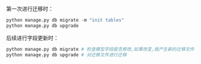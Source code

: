 第一次进行迁移时：

```python
python manage.py db migrate -m "init tables"
python manage.py db upgrade
```

后续进行字段更新时：

```python
python manage.py db migrate # 检查模型字段是否修改,如果改变,就产生新的迁移文件.
python manage.py db upgrade # 对迁移文件进行迁移
```

